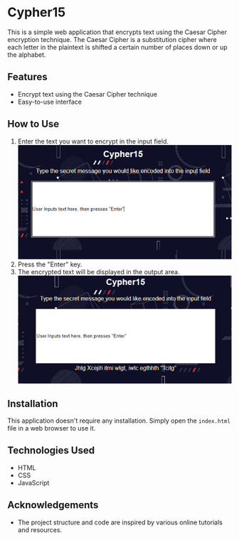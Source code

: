 # Cypher15

This is a simple web application that encrypts text using the Caesar Cipher encryption technique. The Caesar Cipher is a substitution cipher where each letter in the plaintext is shifted a certain number of places down or up the alphabet.

## Features

- Encrypt text using the Caesar Cipher technique
- Easy-to-use interface


## How to Use

1. Enter the text you want to encrypt in the input field.
![How to pic](Img/screenshot1.png)
2. Press the "Enter" key.
3. The encrypted text will be displayed in the output area.
![How to pic2](Img/screenshot2.png)

## Installation

This application doesn't require any installation. Simply open the `index.html` file in a web browser to use it.

## Technologies Used

- HTML
- CSS
- JavaScript

## Acknowledgements

- The project structure and code are inspired by various online tutorials and resources.


